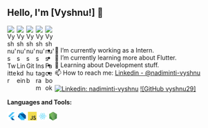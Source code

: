 ## Hello, I'm [Vyshnu!] 👋


<a href="https://twitter.com/vyshnu29">
  <img align="left" alt="Vyshnu's Twitter" width="22px" src="https://cdn.jsdelivr.net/npm/simple-icons@v3/icons/twitter.svg" />
</a>
<a href="https://www.linkedin.com/in/nadiminti-vyshnu-25618b1b6/">
  <img align="left" alt="Vyshnu's Linkdein" width="22px" src="https://cdn.jsdelivr.net/npm/simple-icons@v3/icons/linkedin.svg" />
</a>
<a href="https://github.com/vyshnu29">
  <img align="left" alt="Vyshnu's Github" width="22px" src="https://cdn.jsdelivr.net/npm/simple-icons@v3/icons/github.svg" />
</a>
<a href="https://www.instagram.com/vyshnu_nadiminti/">
  <img align="left" alt="Vyshnu's Instagram" width="22px" src="https://cdn.jsdelivr.net/npm/simple-icons@v3/icons/instagram.svg" />
</a>
<a href="https://www.facebook.com/nadiminti.vyshnu/">
  <img align="left" alt="Vyshnu's Facebook" width="22px" src="https://cdn.jsdelivr.net/npm/simple-icons@v3/icons/facebook.svg" />
</a>


<br/>
<br/>


- 🔭 I’m currently working as a Intern.
- 🌱 I’m currently learning more about Flutter.
- 💬 Learning about Development stuff.
- 📫 How to reach me: [Linkedin - @nadiminti-vyshnu](https://www.linkedin.com/in/nadiminti-vyshnu-25618b1b6/)



[![Linkedin: nadiminti-vyshnu](https://img.shields.io/badge/-imthepk-blue?style=flat-square&logo=Linkedin&logoColor=white&link=https://www.linkedin.com/in/nadiminti-vyshnu-25618b1b6/)](https://www.linkedin.com/in/nadiminti-vyshnu-25618b1b6/)
[![GitHub vyshnu29]](https://github.com/vyshnu29)



**Languages and Tools:**  

<code><img height="20" src="https://raw.githubusercontent.com/github/explore/80688e429a7d4ef2fca1e82350fe8e3517d3494d/topics/flutter/flutter.png"></code>
<code><img height="20" src="https://raw.githubusercontent.com/github/explore/80688e429a7d4ef2fca1e82350fe8e3517d3494d/topics/dart/dart.png"></code>
<code><img height="20" src="https://raw.githubusercontent.com/github/explore/80688e429a7d4ef2fca1e82350fe8e3517d3494d/topics/javascript/javascript.png"></code>
<code><img height="20" src="https://raw.githubusercontent.com/github/explore/80688e429a7d4ef2fca1e82350fe8e3517d3494d/topics/react/react.png"></code>
<code><img height="20" src="https://raw.githubusercontent.com/github/explore/80688e429a7d4ef2fca1e82350fe8e3517d3494d/topics/nodejs/nodejs.png"></code>    



<div align="center">



</div>
